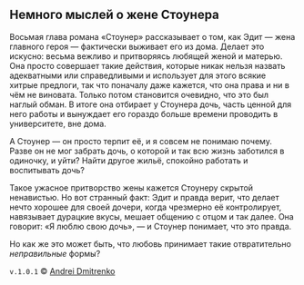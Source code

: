 ## Немного мыслей о жене Стоунера

Восьмая глава романа &laquo;Стоунер&raquo; рассказывает о том, как Эдит &mdash; жена главного героя &mdash; фактически выживает его из дома. Делает это искусно: весьма вежливо и притворяясь любящей женой и матерью. Она просто совершает такие действия, которые никак нельзя назвать адекватными или справедливыми и использует для этого всякие хитрые предлоги, так что поначалу даже кажется, что она права и ни в чём не виновата. Только потом становится очевидно, что это был наглый обман. В итоге она отбирает у Стоунера дочь, часть ценной для него работы и вынуждает его гораздо больше времени проводить в университете, вне дома.

А Стоунер &mdash; он просто терпит её, и я совсем не понимаю почему. Разве он не мог забрать дочь, о которой и так всю жизнь заботился в одиночку, и уйти? Найти другое жильё, спокойно работать и воспитывать дочь?

Такое ужасное притворство жены кажется Стоунеру скрытой ненавистью. Но вот странный факт: Эдит и правда верит, что делает нечто хорошее для своей дочери, когда чрезмерно её контролирует, навязывает дурацкие вкусы, мешает общению с отцом и так далее. Она говорит: &laquo;Я люблю свою дочь&raquo;, &mdash; и Стоунер понимает, что это правда.  

Но как же это может быть, что любовь принимает такие отвратительно _неправильные_ формы?

`v.1.0.1` &copy; [Andrei Dmitrenko](https://vk.com/fineliterature)
